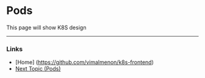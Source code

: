 # Pods

This page will show K8S design

---
### Links
* [Home] (https://github.com/vimalmenon/k8s-frontend)
* [Next Topic (Pods)](https://github.com/vimalmenon/k8s-learn/tree/master/example/Pods)